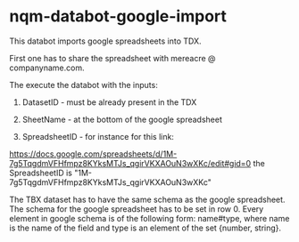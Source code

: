 # nqm-databot-google-import
This databot imports google spreadsheets into TDX.

First one has to share the spreadsheet with mereacre @ companyname.com.

The execute the databot with the inputs:

1) DatasetID - must be already present in the TDX

2) SheetName - at the bottom of the google spreadsheet

3) SpreadsheetID - for instance for this link:

https://docs.google.com/spreadsheets/d/1M-7g5TqgdmVFHfmpz8KYksMTJs_qgirVKXAOuN3wXKc/edit#gid=0
the SpreadsheetID is "1M-7g5TqgdmVFHfmpz8KYksMTJs_qgirVKXAOuN3wXKc"
 
The TBX dataset has to have the same schema as the google spreadsheet. The schema for the google spreadsheet has to be set in row 0. Every element in google schema is of the following form: name#type, where name is the name of the field and type is an element of the set {number, string}.
